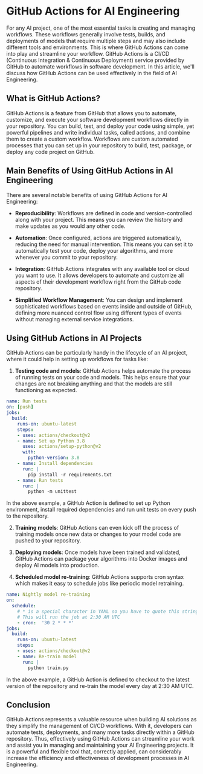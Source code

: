 ---
---
# GitHub Actions for AI Engineering

For any AI project, one of the most essential tasks is creating and managing workflows. These workflows generally involve tests, builds, and deployments of models that require multiple steps and may also include different tools and environments. This is where GitHub Actions can come into play and streamline your workflow. GitHub Actions is a CI/CD (Continuous Integration & Continuous Deployment) service provided by GitHub to automate workflows in software development. In this article, we'll discuss how GitHub Actions can be used effectively in the field of AI Engineering.

## What is GitHub Actions?

GitHub Actions is a feature from GitHub that allows you to automate, customize, and execute your software development workflows directly in your repository. You can build, test, and deploy your code using simple, yet powerful pipelines and write individual tasks, called actions, and combine them to create a custom workflow. Workflows are custom automated processes that you can set up in your repository to build, test, package, or deploy any code project on GitHub.

## Main Benefits of Using GitHub Actions in AI Engineering

There are several notable benefits of using GitHub Actions for AI Engineering:

- **Reproducibility**: Workflows are defined in code and version-controlled along with your project. This means you can review the history and make updates as you would any other code.

- **Automation**: Once configured, actions are triggered automatically, reducing the need for manual intervention. This means you can set it to automatically test your code, deploy your algorithms, and more whenever you commit to your repository.

- **Integration**: GitHub Actions integrates with any available tool or cloud you want to use. It allows developers to automate and customize all aspects of their development workflow right from the GitHub code repository.

- **Simplified Workflow Management**: You can design and implement sophisticated workflows based on events inside and outside of GitHub, defining more nuanced control flow using different types of events without managing external service integrations.

## Using GitHub Actions in AI Projects

GitHub Actions can be particularly handy in the lifecycle of an AI project, where it could help in setting up workflows for tasks like:

1. **Testing code and models**: GitHub Actions helps automate the process of running tests on your code and models. This helps ensure that your changes are not breaking anything and that the models are still functioning as expected.

```yaml
name: Run tests
on: [push]
jobs:
  build:
    runs-on: ubuntu-latest
    steps:
    - uses: actions/checkout@v2
    - name: Set up Python 3.8
      uses: actions/setup-python@v2
      with:
        python-version: 3.8
    - name: Install dependencies
      run: |
        pip install -r requirements.txt
    - name: Run tests
      run: |
        python -m unittest
```
In the above example, a GitHub Action is defined to set up Python environment, install required dependencies and run unit tests on every push to the repository.

2. **Training models**: GitHub Actions can even kick off the process of training models once new data or changes to your model code are pushed to your repository.

3. **Deploying models**: Once models have been trained and validated, GitHub Actions can package your algorithms into Docker images and deploy AI models into production.

4. **Scheduled model re-training**: GitHub Actions supports cron syntax which makes it easy to schedule jobs like periodic model retraining.

```yaml
name: Nightly model re-training
on:
  schedule:
    # * is a special character in YAML so you have to quote this string
    # This will run the job at 2:30 AM UTC
    - cron:  '30 2 * * *'
jobs:
  build:
    runs-on: ubuntu-latest
    steps:
    - uses: actions/checkout@v2
    - name: Re-train model
      run: |
        python train.py
```

In the above example, a GitHub Action is defined to checkout to the latest version of the repository and re-train the model every day at 2:30 AM UTC.

## Conclusion

GitHub Actions represents a valuable resource when building AI solutions as they simplify the management of CI/CD workflows. With it, developers can automate tests, deployments, and many more tasks directly within a GitHub repository. Thus, effectively using GitHub Actions can streamline your work and assist you in managing and maintaining your AI Engineering projects. It is a powerful and flexible tool that, correctly applied, can considerably increase the efficiency and effectiveness of development processes in AI Engineering.